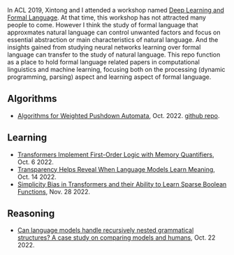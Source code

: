 
In ACL 2019, Xintong and I attended a workshop named [Deep Learning and Formal Language](https://sites.google.com/view/delfol-workshop-acl19).
At that time, this workshop has not attracted many people to come.
However I think the study of formal language that approxmates natural language can control unwanted factors and focus on essential abstraction or main characteristics of natural language.
And the insights gained from studying neural networks learning over formal language can transfer to the study of natural language.
This repo function as a place to hold formal language related papers in computational linguistics and machine learning, focusing both on the processing (dynamic programming, parsing) aspect and learning aspect of formal language.

## Algorithms

- [Algorithms for Weighted Pushdown Automata](https://arxiv.org/pdf/2210.06884.pdf), Oct. 2022. [github repo](https://github.com/rycolab/wpda).


## Learning

- [Transformers Implement First-Order Logic with Memory Quantifiers](https://arxiv.org/pdf/2210.02671.pdf), Oct. 6 2022.
- [Transparency Helps Reveal When Language Models Learn Meaning](https://arxiv.org/pdf/2210.07468.pdf), Oct. 14 2022.
- [Simplicity Bias in Transformers and their Ability to Learn Sparse Boolean Functions](https://arxiv.org/pdf/2211.12316.pdf), Nov. 28 2022.

## Reasoning

- [Can language models handle recursively nested grammatical structures? A case study on comparing models and humans](https://arxiv.org/abs/2210.15303), Oct. 22 2022.

